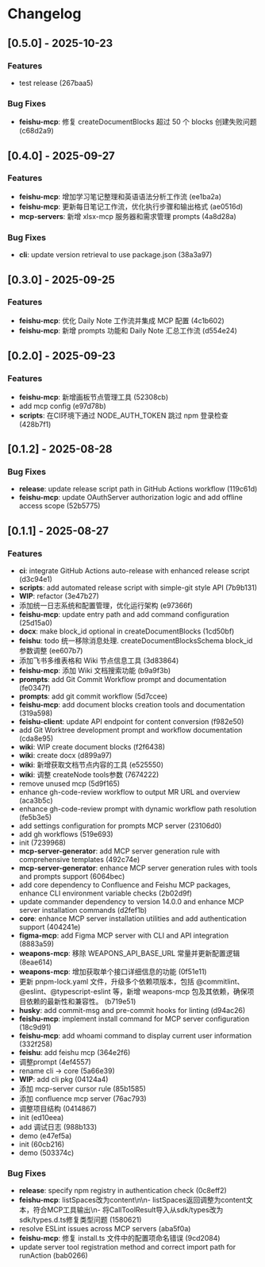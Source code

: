 # Changelog

## [0.5.0] - 2025-10-23

### Features

- test release (267baa5)

### Bug Fixes

- **feishu-mcp**: 修复 createDocumentBlocks 超过 50 个 blocks 创建失败问题 (c68d2a9)

## [0.4.0] - 2025-09-27

### Features

- **feishu-mcp**: 增加学习笔记整理和英语语法分析工作流 (ee1ba2a)
- **feishu-mcp**: 更新每日笔记工作流，优化执行步骤和输出格式 (ae0516d)
- **mcp-servers**: 新增 xlsx-mcp 服务器和需求管理 prompts (4a8d28a)

### Bug Fixes

- **cli**: update version retrieval to use package.json (38a3a97)

## [0.3.0] - 2025-09-25

### Features

- **feishu-mcp**: 优化 Daily Note 工作流并集成 MCP 配置 (4c1b602)
- **feishu-mcp**: 新增 prompts 功能和 Daily Note 汇总工作流 (d554e24)

## [0.2.0] - 2025-09-23

### Features

- **feishu-mcp**: 新增画板节点管理工具 (52308cb)
- add mcp config (e97d78b)
- **scripts**: 在CI环境下通过 NODE_AUTH_TOKEN 跳过 npm 登录检查 (428b7f1)

## [0.1.2] - 2025-08-28

### Bug Fixes

- **release**: update release script path in GitHub Actions workflow (119c61d)
- **feishu-mcp**: update OAuthServer authorization logic and add offline access scope (52b5775)

## [0.1.1] - 2025-08-27

### Features

- **ci**: integrate GitHub Actions auto-release with enhanced release script (d3c94e1)
- **scripts**: add automated release script with simple-git style API (7b9b131)
- **WIP**: refactor (3e47b27)
- 添加统一日志系统和配置管理，优化运行架构 (e97366f)
- **feishu-mcp**: update entry path and add command configuration (25d15a0)
- **docx**: make block_id optional in createDocumentBlocks (1cd50bf)
- **feishu**: todo 统一移除消息处理. createDocumentBlocksSchema block_id参数调整 (ee607b7)
- 添加飞书多维表格和 Wiki 节点信息工具 (3d83864)
- **feishu-mcp**: 添加 Wiki 文档搜索功能 (b9a9f3b)
- **prompts**: add Git Commit Workflow prompt and documentation (fe0347f)
- **prompts**: add git commit workflow (5d7ccee)
- **feishu-mcp**: add document blocks creation tools and documentation (319a598)
- **feishu-client**: update API endpoint for content conversion (f982e50)
- add Git Worktree development prompt and workflow documentation (cda8e95)
- **wiki**: WIP create document blocks (f2f6438)
- **wiki**: create docx (d899a97)
- **wiki**: 新增获取文档节点内容的工具 (e525550)
- **wiki**: 调整 createNode tools参数 (7674222)
- remove unused mcp (5d9f165)
- enhance gh-code-review workflow to output MR URL and overview (aca3b5c)
- enhance gh-code-review prompt with dynamic workflow path resolution (fe5b3e5)
- add settings configuration for prompts MCP server (23106d0)
- add gh workflows (519e693)
- init (7239968)
- **mcp-server-generator**: add MCP server generation rule with comprehensive templates (492c74e)
- **mcp-server-generator**: enhance MCP server generation rules with tools and prompts support (6064bec)
- add core dependency to Confluence and Feishu MCP packages, enhance CLI environment variable checks (2b02d9f)
- update commander dependency to version 14.0.0 and enhance MCP server installation commands (d2fef1b)
- **core**: enhance MCP server installation utilities and add authentication support (404241e)
- **figma-mcp**: add Figma MCP server with CLI and API integration (8883a59)
- **weapons-mcp**: 移除 WEAPONS_API_BASE_URL 常量并更新配置逻辑 (8eae614)
- **weapons-mcp**: 增加获取单个接口详细信息的功能 (0f51e11)
- 更新 pnpm-lock.yaml 文件，升级多个依赖项版本，包括 @commitlint、@eslint、@typescript-eslint 等，新增 weapons-mcp 包及其依赖，确保项目依赖的最新性和兼容性。 (b719e51)
- **husky**: add commit-msg and pre-commit hooks for linting (d94ac26)
- **feishu-mcp**: implement install command for MCP server configuration (18c9d91)
- **feishu-mcp**: add whoami command to display current user information (332f258)
- **feishu**: add feishu mcp (364e2f6)
- 调整prompt (4ef4557)
- rename cli -> core (5a66e39)
- **WIP**: add cli pkg (04124a4)
- 添加 mcp-server cursor rule (85b1585)
- 添加 confluence mcp server (76ac793)
- 调整项目结构 (0414867)
- init (ed10eea)
- add 调试日志 (988b133)
- demo (e47ef5a)
- init (60cb216)
- demo (503374c)

### Bug Fixes

- **release**: specify npm registry in authentication check (0c8eff2)
- **feishu-mcp**: listSpaces改为content\n\n- listSpaces返回调整为content文本，符合MCP工具输出\n- 将CallToolResult导入从sdk/types改为sdk/types.d.ts修复类型问题 (1580621)
- resolve ESLint issues across MCP servers (aba5f0a)
- **feishu-mcp**: 修复 install.ts 文件中的配置项命名错误 (9cd2084)
- update server tool registration method and correct import path for runAction (bab0266)

